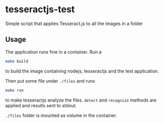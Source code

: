 # tesseractjs-test
Simple script that applies Tesseract.js to all the images in a folder

## Usage
The application runs fine in a container.
Run a
```sh
make build
```
to build the image containing nodejs, tesseractjs and the test application.

Then put some file under `./files` and runs
```sh
make run
```
to make tesseractjs analyze the files. `detect` and `recognize` methods
are applied and results sent to stdout.

`./files` folder is mounted as volume in the container.
